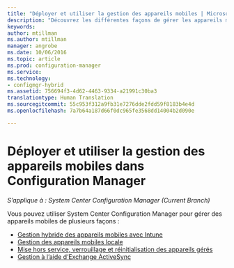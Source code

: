 ```yaml
---
title: "Déployer et utiliser la gestion des appareils mobiles | Microsoft Docs"
description: "Découvrez les différentes façons de gérer les appareils mobiles avec System Center Configuration Manager."
keywords: 
author: mtillman
ms.author: mtillman
manager: angrobe
ms.date: 10/06/2016
ms.topic: article
ms.prod: configuration-manager
ms.service: 
ms.technology:
- configmgr-hybrid
ms.assetid: 756694f3-4d62-4463-9334-a21991c30ba3
translationtype: Human Translation
ms.sourcegitcommit: 55c953f312a9fb31e7276dde2fdd59f8183b4e4d
ms.openlocfilehash: 7a7b64a187d66f0dc965fe3568dd14004b2d090e

---
```


# <a name="deploy-and-use-mobile-device-management-in-configuration-manager"></a>Déployer et utiliser la gestion des appareils mobiles dans Configuration Manager

*S’applique à : System Center Configuration Manager (Current Branch)*


Vous pouvez utiliser System Center Configuration Manager pour gérer des appareils mobiles de plusieurs façons :
- [Gestion hybride des appareils mobiles avec Intune](setup-hybrid-mdm.md)
- [Gestion des appareils mobiles locale](enroll-devices-on-premises-mdm.md)
- [Mise hors service, verrouillage et réinitialisation des appareils gérés](wipe-lock-reset-devices.md)
- [Gestion à l’aide d’Exchange ActiveSync](manage-mobile-devices-with-exchange-activesync.md)



<!--HONumber=Dec16_HO3-->



